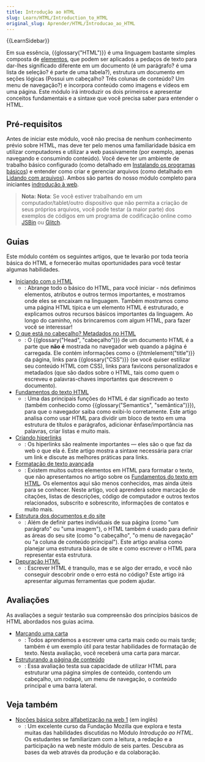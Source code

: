 ```yaml
---
title: Introdução ao HTML
slug: Learn/HTML/Introduction_to_HTML
original_slug: Aprender/HTML/Introducao_ao_HTML
---
```

{{LearnSidebar}}

Em sua essência, {{glossary("HTML")}} é uma linguagem bastante simples composta de [elementos](/pt-BR/docs/Glossario/Elemento), que podem ser aplicados a pedaços de texto para dar-lhes significado diferente em um documento (é um parágrafo? é uma lista de seleção? é parte de uma tabela?), estrutura um documento em seções lógicas (Possui um cabeçalho? Três colunas de conteúdo? Um menu de navegação?) e incorpora conteúdo como imagens e vídeos em uma página. Este módulo irá introduzir os dois primeiros e apresentar conceitos fundamentais e a sintaxe que você precisa saber para entender o HTML.

## Pré-requisitos

Antes de iniciar este módulo, você não precisa de nenhum conhecimento prévio sobre HTML, mas deve ter pelo menos uma familiaridade básica em utilizar computadores e utilizar a web passivamente (por exemplo, apenas navegando e consumindo conteúdo). Você deve ter um ambiente de trabalho básico configurado (como detalhado em [Instalando os programas básicos](/pt-BR/docs/Aprender/Getting_started_with_the_web/instalando_programas_basicos)) e entender como criar e gerenciar arquivos (como detalhado em [Lidando com arquivos](/pt-BR/docs/Aprender/Getting_started_with_the_web/lidando_com_arquivos)). Ambos são partes do nosso módulo completo para iniciantes [indrodução à web](/pt-BR/docs/Aprender/Getting_started_with_the_web).

> **Nota:** **Nota**: Se você estiver trabalhando em um computador/tablet/outro dispositivo que não permita a criação de seus próprios arquivos, você pode testar (a maior parte) dos exemplos de códigos em um programa de codificação online como [JSBin](http://jsbin.com/) ou [Glitch](https://glitch.com/).

## Guias

Este módulo contém os seguintes artigos, que te levarão por toda teoria básica do HTML e fornecerão muitas oportunidades para você testar algumas habilidades.

- [Iniciando com o HTML](/pt-BR/docs/Aprender/HTML/Introducao_ao_HTML/Getting_started)
  - : Abrange todo o básico do HTML, para você iniciar - nós definimos elementos, atributos e outros termos importantes, e mostramos onde eles se encaixam na linguagem. Também mostramos como uma página HTML típica e um elemento HTML é estruturado, e explicamos outros recursos básicos importantes da linguagem. Ao longo do caminho, nós brincaremos com algum HTML, para fazer você se interessar!
- [O que está no cabeçalho? Metadados no HTML](/pt-BR/docs/Aprender/HTML/Introducao_ao_HTML/The_head_metadata_in_HTML)
  - : O {{glossary("Head", "cabeçalho")}} de um documento HTML é a parte que **não é** mostrada no navegador web quando a página é carregada. Ele contém informações como o {{htmlelement("title")}} da página, links para {{glossary("CSS")}} (se você quiser estilizar seu conteúdo HTML com CSS), links para favicons personalizados e metadados (que são dados sobre o HTML, tais como quem o escreveu e palavras-chaves importantes que descrevem o documento).
- [Fundamentos do texto HTML](/pt-BR/docs/Aprender/HTML/Introducao_ao_HTML/Fundamentos_textuais_HTML)
  - : Uma das principais funções do HTML é dar significado ao texto (também conhecido como {{glossary("Semantics", "semântica")}}), para que o navegador saiba como exibi-lo corretamente. Este artigo analisa como usar HTML para dividir um bloco de texto em uma estrutura de títulos e parágrafos, adicionar ênfase/importância nas palavras, criar listas e muito mais.
- [Criando hiperlinks](/pt-BR/docs/Aprender/HTML/Introducao_ao_HTML/Criando_hyperlinks)
  - : Os hiperlinks são realmente importantes — eles são o que faz da web o que ela é. Este artigo mostra a sintaxe necessária para criar um link e discute as melhores práticas para links.
- [Formatação de texto avançada](/pt-BR/docs/Aprender/HTML/Introducao_ao_HTML/Formatacao_avancada_texto)
  - : Existem muitos outros elementos em HTML para formatar o texto, que não apresentamos no artigo sobre os [Fundamentos do texto em HTML](/pt-BR/docs/Aprender/HTML/Introducao_ao_HTML/Fundamentos_textuais_HTML). Os elementos aqui são menos conhecidos, mas ainda úteis para se conhecer. Neste artigo, você aprenderá sobre marcação de citações, listas de descrições, código de computador e outros textos relacionados, subscrito e sobrescrito, informações de contatos e muito mais.
- [Estrutura dos documentos e do site](/pt-BR/docs/Aprender/HTML/Introducao_ao_HTML/Estrutura_de_documento_e_sites)
  - : Além de definir partes individuais de sua página (como "um parágrafo" ou "uma imagem"), o HTML também é usado para definir as áreas do seu site (como "o cabeçalho", "o menu de navegação" ou "a coluna de conteúdo principal"). Este artigo analisa como planejar uma estrutura básica de site e como escrever o HTML para representar esta estrutura.
- [Depuração HTML](/pt-BR/docs/Aprender/HTML/Introducao_ao_HTML/Debugging_HTML)
  - : Escrever HTML é tranquilo, mas e se algo der errado, e você não conseguir descobrir onde o erro está no código? Este artigo irá apresentar algumas ferramentas que podem ajudar.

## Avaliações

As avaliações a seguir testarão sua compreensão dos princípios básicos de HTML abordados nos guias acima.

- [Marcando uma carta](/pt-BR/docs/Aprender/HTML/Introducao_ao_HTML/Marcando_uma_carta)
  - : Todos aprendemos a escrever uma carta mais cedo ou mais tarde; também é um exemplo útil para testar habilidades de formatação de texto. Nesta avaliação, você receberá uma carta para marcar.
- [Estruturando a página de conteúdo](/pt-BR/docs/Aprender/HTML/Introducao_ao_HTML/Estruturando_uma_pagina_de_conteudo)
  - : Essa avaliação testa sua capacidade de utilizar HTML para estruturar uma página simples de conteúdo, contendo um cabeçalho, um rodapé, um menu de navegação, o conteúdo principal e uma barra lateral.

## Veja também

- [Noções básica sobre alfabetização na web 1](https://teach.mozilla.org/activities/web-lit-basics/) (em inglês)
  - : Um excelente curso da Fundação Mozilla que explora e testa muitas das habilidades discutidas no Módulo _Introdução ao HTML._ Os estudantes se familiarizam com a leitura, a redação e a participação na web neste módulo de seis partes. Descubra as bases da web através da produção e da colaboração.
